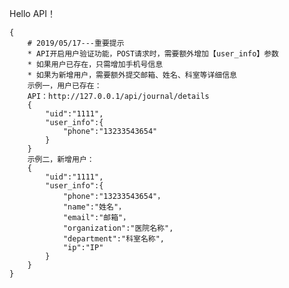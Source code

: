 Hello API！



	{
		# 2019/05/17---重要提示
		* API开启用户验证功能，POST请求时，需要额外增加【user_info】参数 
		* 如果用户已存在，只需增加手机号信息
		* 如果为新增用户，需要额外提交邮箱、姓名、科室等详细信息
		示例一，用户已存在：
		API：http://127.0.0.1/api/journal/details
		{
			"uid":"1111",
			"user_info":{
				"phone":"13233543654"
			}
		}
		示例二，新增用户：
		{
			"uid":"1111",
			"user_info":{
				"phone":"13233543654"，
				"name":"姓名"，
				"email":"邮箱"，
				"organization":"医院名称",
				"department":"科室名称",
				"ip":"IP"
			}
		}
	}



